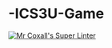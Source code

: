 # -ICS3U-Game
[![Mr Coxall's Super Linter](https://github.com/ICS3U-C-Programming-Volodymyr-K/-ICS3U-Game/workflows/Mr%20Coxall's%20Super%20Linter/badge.svg)](https://github.com/ICS3U-C-Programming-Volodymyr-K/-ICS3U-Game/actions/)
